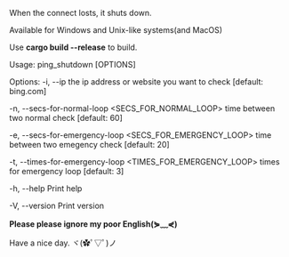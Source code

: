 When the connect losts, it shuts down.

Available for Windows and Unix-like systems(and MacOS)

Use **cargo build --release** to build.


Usage: ping_shutdown [OPTIONS]

Options:
  -i, --ip <IP>
          the ip address or website you want to check [default: bing.com]

  -n, --secs-for-normal-loop <SECS_FOR_NORMAL_LOOP>
          time between two normal check [default: 60]
          
  -e, --secs-for-emergency-loop <SECS_FOR_EMERGENCY_LOOP>
          time between two emegency check [default: 20]
          
  -t, --times-for-emergency-loop <TIMES_FOR_EMERGENCY_LOOP>
          times for emergency loop [default: 3]
          
  -h, --help
          Print help
          
  -V, --version
          Print version


**Please please ignore my poor English(⋟﹏⋞)**

Have a nice day. ヾ(✿ﾟ▽ﾟ)ノ